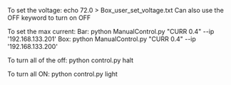 To set the voltage:
echo 72.0 > Box_user_set_voltage.txt
Can also use the OFF keyword to turn on OFF

To set the max current:
Bar: python ManualControl.py "CURR 0.4" --ip '192.168.133.201'
Box: python ManualControl.py "CURR 0.4" --ip '192.168.133.200'

To turn all of the off:
python control.py halt

To turn all ON:
python control.py light

